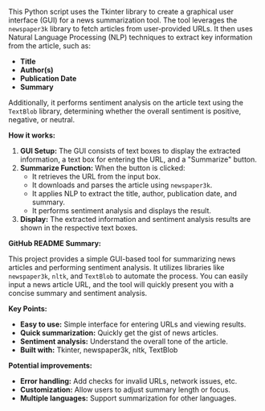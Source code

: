 This Python script uses the Tkinter library to create a graphical user interface (GUI) for a news summarization tool. The tool leverages the `newspaper3k` library to fetch articles from user-provided URLs. It then uses Natural Language Processing (NLP) techniques to extract key information from the article, such as:

-   **Title**
-   **Author(s)**
-   **Publication Date**
-   **Summary**

Additionally, it performs sentiment analysis on the article text using the `TextBlob` library, determining whether the overall sentiment is positive, negative, or neutral.

**How it works:**

1.  **GUI Setup:** The GUI consists of text boxes to display the extracted information, a text box for entering the URL, and a "Summarize" button.
2.  **Summarize Function:** When the button is clicked:
    -   It retrieves the URL from the input box.
    -   It downloads and parses the article using `newspaper3k`.
    -   It applies NLP to extract the title, author, publication date, and summary.
    -   It performs sentiment analysis and displays the result.
3.  **Display:** The extracted information and sentiment analysis results are shown in the respective text boxes.

**GitHub README Summary:**

This project provides a simple GUI-based tool for summarizing news articles and performing sentiment analysis. It utilizes libraries like `newspaper3k`, `nltk`, and `TextBlob` to automate the process. You can easily input a news article URL, and the tool will quickly present you with a concise summary and sentiment analysis.

**Key Points:**

-   **Easy to use:** Simple interface for entering URLs and viewing results.
-   **Quick summarization:** Quickly get the gist of news articles.
-   **Sentiment analysis:** Understand the overall tone of the article.
-   **Built with:** Tkinter, newspaper3k, nltk, TextBlob

**Potential improvements:**

-   **Error handling:** Add checks for invalid URLs, network issues, etc.
-   **Customization:** Allow users to adjust summary length or focus.
-   **Multiple languages:** Support summarization for other languages.
